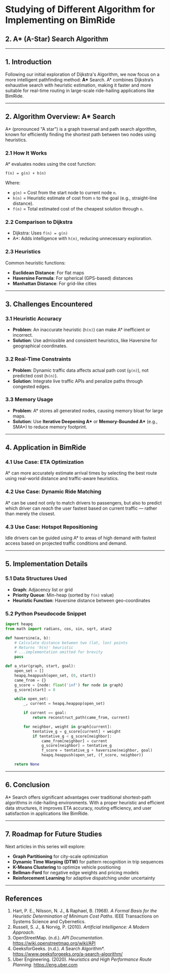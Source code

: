 
# Studying of Different Algorithm for Implementing on BimRide

## 2. A* (A-Star) Search Algorithm

---

## 1. Introduction

Following our initial exploration of Dijkstra's Algorithm, we now focus on a more intelligent pathfinding method: **A\*** Search. A\* combines Dijkstra’s exhaustive search with heuristic estimation, making it faster and more suitable for real-time routing in large-scale ride-hailing applications like BimRide.

---

## 2. Algorithm Overview: A* Search

A\* (pronounced "A star") is a graph traversal and path search algorithm, known for efficiently finding the shortest path between two nodes using heuristics.

### 2.1 How It Works

A\* evaluates nodes using the cost function:

```
f(n) = g(n) + h(n)
```

Where:
- `g(n)` = Cost from the start node to current node `n`.
- `h(n)` = Heuristic estimate of cost from `n` to the goal (e.g., straight-line distance).
- `f(n)` = Total estimated cost of the cheapest solution through `n`.

### 2.2 Comparison to Dijkstra

- Dijkstra: Uses `f(n) = g(n)`
- A\*: Adds intelligence with `h(n)`, reducing unnecessary exploration.

### 2.3 Heuristics

Common heuristic functions:
- **Euclidean Distance**: For flat maps
- **Haversine Formula**: For spherical (GPS-based) distances
- **Manhattan Distance**: For grid-like cities

---

## 3. Challenges Encountered

### 3.1 Heuristic Accuracy

- **Problem**: An inaccurate heuristic (`h(n)`) can make A\* inefficient or incorrect.
- **Solution**: Use admissible and consistent heuristics, like Haversine for geographical coordinates.

### 3.2 Real-Time Constraints

- **Problem**: Dynamic traffic data affects actual path cost (`g(n)`), not predicted cost (`h(n)`).
- **Solution**: Integrate live traffic APIs and penalize paths through congested edges.

### 3.3 Memory Usage

- **Problem**: A\* stores all generated nodes, causing memory bloat for large maps.
- **Solution**: Use **Iterative Deepening A\*** or **Memory-Bounded A\*** (e.g., SMA\*) to reduce memory footprint.

---

## 4. Application in BimRide

### 4.1 Use Case: ETA Optimization

A\* can more accurately estimate arrival times by selecting the best route using real-world distance and traffic-aware heuristics.

### 4.2 Use Case: Dynamic Ride Matching

A\* can be used not only to match drivers to passengers, but also to predict which driver can *reach* the user fastest based on current traffic — rather than merely the closest.

### 4.3 Use Case: Hotspot Repositioning

Idle drivers can be guided using A\* to areas of high demand with fastest access based on projected traffic conditions and demand.

---

## 5. Implementation Details

### 5.1 Data Structures Used

- **Graph**: Adjacency list or grid
- **Priority Queue**: Min-heap (sorted by `f(n)` value)
- **Heuristic Function**: Haversine distance between geo-coordinates

### 5.2 Python Pseudocode Snippet

```python
import heapq
from math import radians, cos, sin, sqrt, atan2

def haversine(a, b):
    # Calculate distance between two (lat, lon) points
    # Returns 'h(n)' heuristic
    # ...implementation omitted for brevity
    pass

def a_star(graph, start, goal):
    open_set = []
    heapq.heappush(open_set, (0, start))
    came_from = {}
    g_score = {node: float('inf') for node in graph}
    g_score[start] = 0

    while open_set:
        _, current = heapq.heappop(open_set)

        if current == goal:
            return reconstruct_path(came_from, current)

        for neighbor, weight in graph[current]:
            tentative_g = g_score[current] + weight
            if tentative_g < g_score[neighbor]:
                came_from[neighbor] = current
                g_score[neighbor] = tentative_g
                f_score = tentative_g + haversine(neighbor, goal)
                heapq.heappush(open_set, (f_score, neighbor))

    return None
```

---

## 6. Conclusion

A\* Search offers significant advantages over traditional shortest-path algorithms in ride-hailing environments. With a proper heuristic and efficient data structures, it improves ETA accuracy, routing efficiency, and user satisfaction in applications like BimRide.

---

## 7. Roadmap for Future Studies

Next articles in this series will explore:

- **Graph Partitioning** for city-scale optimization
- **Dynamic Time Warping (DTW)** for pattern recognition in trip sequences
- **K-Means Clustering** to optimize vehicle positioning
- **Bellman-Ford** for negative edge weights and pricing models
- **Reinforcement Learning** for adaptive dispatching under uncertainty

---

## References

1. Hart, P. E., Nilsson, N. J., & Raphael, B. (1968). *A Formal Basis for the Heuristic Determination of Minimum Cost Paths*. IEEE Transactions on Systems Science and Cybernetics.
2. Russell, S. J., & Norvig, P. (2010). *Artificial Intelligence: A Modern Approach*.
3. OpenStreetMap. (n.d.). *API Documentation*. https://wiki.openstreetmap.org/wiki/API
4. GeeksforGeeks. (n.d.). *A* Search Algorithm*. https://www.geeksforgeeks.org/a-search-algorithm/
5. Uber Engineering. (2020). *Heuristics and High Performance Route Planning*. https://eng.uber.com

